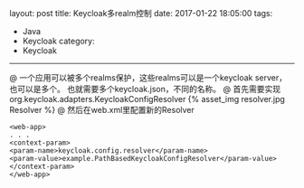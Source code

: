layout: post
title: Keycloak多realm控制
date: 2017-01-22 18:05:00
tags:
- Java
- Keycloak
category:
- Keycloak
---

@ 一个应用可以被多个realms保护，这些realms可以是一个keycloak server，也可以是多个。
也就需要多个keycloak.json，不同的名称。
@ 首先需要实现org.keycloak.adapters.KeycloakConfigResolver
{% asset_img resolver.jpg Resolver %}
@ 然后在web.xml里配置新的Resolver
```
<web-app>
. . .
<context-param>
<param-name>keycloak.config.resolver</param-name>
<param-value>example.PathBasedKeycloakConfigResolver</param-value>
</context-param>
</web-app>
```